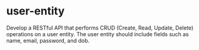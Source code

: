 # user-entity
Develop a RESTful API that performs CRUD (Create, Read, Update, Delete) operations on a user entity. The user entity should include fields such as name, email, password, and dob.
